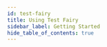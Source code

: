 ```yaml
---
id: test-fairy
title: Using Test Fairy
sidebar_label: Getting Started
hide_table_of_contents: true
---
```

